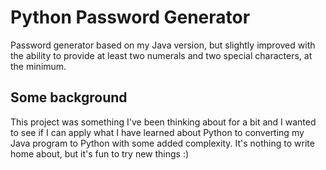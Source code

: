 # Python Password Generator
Password generator based on my Java version, but slightly improved with the ability to provide at least two numerals and two special characters, at the minimum.

## Some background
This project was something I've been thinking about for a bit and I wanted to see if I can apply what I have learned about Python to converting my Java program to Python with some added complexity. It's nothing to write home about, but it's fun to try new things :)
